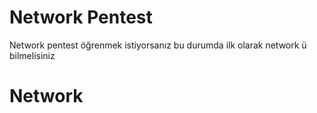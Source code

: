 # Network Pentest
Network pentest öğrenmek istiyorsanız bu durumda ilk olarak network ü bilmelisiniz

# Network
